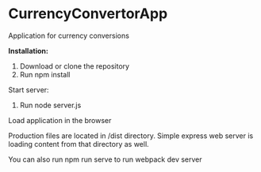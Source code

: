 # CurrencyConvertorApp
Application for currency conversions

<b>Installation:</b>

1. Download or clone the repository
2. Run npm install

Start server:

1. Run node server.js

Load application in the browser

Production files are located in /dist directory. Simple express web server is loading content from that directory as well.

You can also run npm run serve to run webpack dev server
